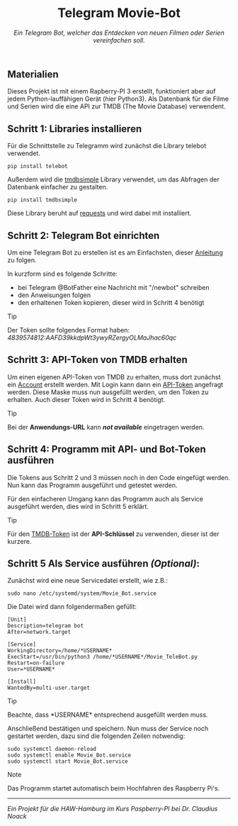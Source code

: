 <header>

<!--
  <<< Author notes: Course header >>>
  Include a 1280×640 image, course title in sentence case, and a concise description in emphasis.
  In your repository settings: enable template repository, add your 1280×640 social image, auto delete head branches.
  Add your open source license, GitHub uses MIT license.
-->

# Telegram Movie-Bot

_Ein Telegram Bot, welcher das Entdecken von neuen Filmen oder Serien vereinfachen soll._

</header>

## Materialien
Dieses Projekt ist mit einem Rapberry-PI 3 erstellt, funktioniert aber auf jedem Python-lauffähigen Gerät (hier Python3). Als Datenbank für die Filme und Serien wird die eine API zur TMDB (The Movie Database) verwendent.

## Schritt 1: Libraries installieren
Für die Schnittstelle zu Telegramm wird zunächst die Library telebot verwendet.
```
pip install telebot
```
Außerdem wird die [tmdbsimple](https://github.com/celiao/tmdbsimple) Library verwendet, um das Abfragen der Datenbank einfacher zu gestalten.
```
pip install tmdbsimple
```
Diese Library beruht auf [requests](https://requests.readthedocs.io/en/latest/) und wird dabei mit installiert.

## Schritt 2: Telegram Bot einrichten
Um eine Telegram Bot zu erstellen ist es am Einfachsten, dieser [Anleitung](https://core.telegram.org/bots/tutorial#obtain-your-bot-token) zu folgen.

In kurzform sind es folgende Schritte:
+ bei Telegram @BotFather eine Nachricht mit "/newbot" schreiben
+ den Anweisungen folgen
+ den erhaltenen Token kopieren, dieser wird in Schritt 4 benötigt

> [!TIP]
> Der Token sollte folgendes Format haben: _4839574812:AAFD39kkdpWt3ywyRZergyOLMaJhac60qc_

## Schritt 3: API-Token von TMDB erhalten
Um einen eigenen API-Token von TMDB zu erhalten, muss dort zunächst ein [Account](https://www.themoviedb.org/signup) erstellt werden. 
Mit Login kann dann ein [API-Token](https://www.themoviedb.org/settings/api) angefragt werden. Diese Maske muss nun ausgefüllt werden, um den Token zu erhalten. Auch dieser Token wird in Schritt 4 benötigt.

> [!TIP]
> Bei der **Anwendungs-URL** kann ***not available*** eingetragen werden.

## Schritt 4: Programm mit API- und Bot-Token ausführen
Die Tokens aus Schritt 2 und 3 müssen noch in den Code eingefügt werden. Nun kann das Programm ausgeführt und getestet werden.

Für den einfacheren Umgang kann das Programm auch als Service ausgeführt werden, dies wird in Schritt 5 erklärt.

> [!TIP]
> Für den [TMDB-Token](https://www.themoviedb.org/settings/api) ist der **API-Schlüssel** zu verwenden, dieser ist der kurzere.

## Schritt 5 Als Service ausführen _(Optional)_: 
Zunächst wird eine neue Servicedatei erstellt, wie z.B.:
```
sudo nano /etc/systemd/system/Movie_Bot.service
```
Die Datei wird dann folgendermaßen gefüllt:
```
[Unit]
Description=telegram bot
After=network.target

[Service]
WorkingDirectory=/home/*USERNAME*
ExecStart=/usr/bin/python3 /home/*USERNAME*/Movie_TeleBot.py
Restart=on-failure
User=*USERNAME*

[Install]
WantedBy=multi-user.target
```

> [!TIP]
> Beachte, dass \*USERNAME\* entsprechend ausgefüllt werden muss.

Anschließend bestätigen und speichern. Nun muss der Service noch gestartet werden, dazu
sind die folgenden Zeilen notwendig:
```
sudo systemctl daemon-reload
sudo systemctl enable Movie_Bot.service
sudo systemctl start Movie_Bot.service
```

> [!NOTE]
> Das Programm startet automatisch beim Hochfahren des Raspberry Pi's.

***
<footer>

_Ein Projekt für die HAW-Hamburg im Kurs Paspberry-PI bei Dr. Claudius Noack_

</footer>
